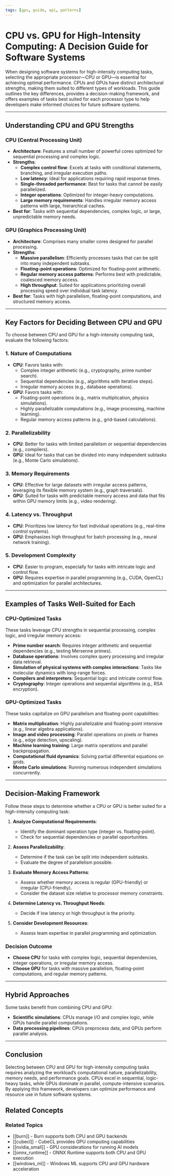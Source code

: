 ```yaml
---
tags: [gpu, guide, api, patterns]
---
```

# CPU vs. GPU for High-Intensity Computing: A Decision Guide for Software Systems

When designing software systems for high-intensity computing tasks, selecting the appropriate processor—CPU or GPU—is essential for achieving optimal performance. CPUs and GPUs have distinct architectural strengths, making them suited to different types of workloads. This guide outlines the key differences, provides a decision-making framework, and offers examples of tasks best suited for each processor type to help developers make informed choices for future software systems.

---

## Understanding CPU and GPU Strengths

### CPU (Central Processing Unit)
- **Architecture**: Features a small number of powerful cores optimized for sequential processing and complex logic.
- **Strengths**:
  - **Complex control flow**: Excels at tasks with conditional statements, branching, and irregular execution paths.
  - **Low latency**: Ideal for applications requiring rapid response times.
  - **Single-threaded performance**: Best for tasks that cannot be easily parallelized.
  - **Integer operations**: Optimized for integer-heavy computations.
  - **Large memory requirements**: Handles irregular memory access patterns with large, hierarchical caches.
- **Best for**: Tasks with sequential dependencies, complex logic, or large, unpredictable memory needs.

### GPU (Graphics Processing Unit)
- **Architecture**: Comprises many smaller cores designed for parallel processing.
- **Strengths**:
  - **Massive parallelism**: Efficiently processes tasks that can be split into many independent subtasks.
  - **Floating-point operations**: Optimized for floating-point arithmetic.
  - **Regular memory access patterns**: Performs best with predictable, coalesced memory access.
  - **High throughput**: Suited for applications prioritizing overall processing speed over individual task latency.
- **Best for**: Tasks with high parallelism, floating-point computations, and structured memory access.

---

## Key Factors for Deciding Between CPU and GPU

To choose between CPU and GPU for a high-intensity computing task, evaluate the following factors:

### 1. Nature of Computations
- **CPU**: Favors tasks with:
  - Complex integer arithmetic (e.g., cryptography, prime number search).
  - Sequential dependencies (e.g., algorithms with iterative steps).
  - Irregular memory access (e.g., database operations).
- **GPU**: Favors tasks with:
  - Floating-point operations (e.g., matrix multiplication, physics simulations).
  - Highly parallelizable computations (e.g., image processing, machine learning).
  - Regular memory access patterns (e.g., grid-based calculations).

### 2. Parallelizability
- **CPU**: Better for tasks with limited parallelism or sequential dependencies (e.g., compilers).
- **GPU**: Ideal for tasks that can be divided into many independent subtasks (e.g., Monte Carlo simulations).

### 3. Memory Requirements
- **CPU**: Effective for large datasets with irregular access patterns, leveraging its flexible memory system (e.g., graph traversals).
- **GPU**: Suited for tasks with predictable memory access and data that fits within GPU memory limits (e.g., video rendering).

### 4. Latency vs. Throughput
- **CPU**: Prioritizes low latency for fast individual operations (e.g., real-time control systems).
- **GPU**: Emphasizes high throughput for batch processing (e.g., neural network training).

### 5. Development Complexity
- **CPU**: Easier to program, especially for tasks with intricate logic and control flow.
- **GPU**: Requires expertise in parallel programming (e.g., CUDA, OpenCL) and optimization for parallel architectures.

---

## Examples of Tasks Well-Suited for Each

### CPU-Optimized Tasks
These tasks leverage CPU strengths in sequential processing, complex logic, and irregular memory access:
- **Prime number search**: Requires integer arithmetic and sequential dependencies (e.g., testing Mersenne primes).
- **Database operations**: Involves complex query processing and irregular data retrieval.
- **Simulation of physical systems with complex interactions**: Tasks like molecular dynamics with long-range forces.
- **Compilers and interpreters**: Sequential logic and intricate control flow.
- **Cryptography**: Integer operations and sequential algorithms (e.g., RSA encryption).

### GPU-Optimized Tasks
These tasks capitalize on GPU parallelism and floating-point capabilities:
- **Matrix multiplication**: Highly parallelizable and floating-point intensive (e.g., linear algebra applications).
- **Image and video processing**: Parallel operations on pixels or frames (e.g., edge detection, upscaling).
- **Machine learning training**: Large matrix operations and parallel backpropagation.
- **Computational fluid dynamics**: Solving partial differential equations on grids.
- **Monte Carlo simulations**: Running numerous independent simulations concurrently.

---

## Decision-Making Framework

Follow these steps to determine whether a CPU or GPU is better suited for a high-intensity computing task:

1. **Analyze Computational Requirements**:
   - Identify the dominant operation type (integer vs. floating-point).
   - Check for sequential dependencies or parallel opportunities.

2. **Assess Parallelizability**:
   - Determine if the task can be split into independent subtasks.
   - Evaluate the degree of parallelism possible.

3. **Evaluate Memory Access Patterns**:
   - Assess whether memory access is regular (GPU-friendly) or irregular (CPU-friendly).
   - Consider the dataset size relative to processor memory constraints.

4. **Determine Latency vs. Throughput Needs**:
   - Decide if low latency or high throughput is the priority.

5. **Consider Development Resources**:
   - Assess team expertise in parallel programming and optimization.

### Decision Outcome
- **Choose CPU** for tasks with complex logic, sequential dependencies, integer operations, or irregular memory access.
- **Choose GPU** for tasks with massive parallelism, floating-point computations, and regular memory patterns.

---

## Hybrid Approaches
Some tasks benefit from combining CPU and GPU:
- **Scientific simulations**: CPUs manage I/O and complex logic, while GPUs handle parallel computations.
- **Data processing pipelines**: CPUs preprocess data, and GPUs perform parallel analysis.

---

## Conclusion
Selecting between CPU and GPU for high-intensity computing tasks requires analyzing the workload’s computational nature, parallelizability, memory needs, and performance goals. CPUs excel in sequential, logic-heavy tasks, while GPUs dominate in parallel, compute-intensive scenarios. By applying this framework, developers can optimize performance and resource use in future software systems.

## Related Concepts

### Related Topics
- [[burn]] - Burn supports both CPU and GPU backends
- [[cubecl]] - CubeCL provides GPU computing capabilities
- [[nvidia_small]] - GPU considerations for running AI models
- [[onnx_runtime]] - ONNX Runtime supports both CPU and GPU execution
- [[windows_ml]] - Windows ML supports CPU and GPU hardware acceleration